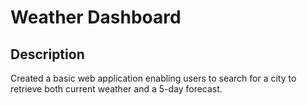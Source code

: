 # Weather Dashboard

## Description
Created a basic web application enabling users to search for a city to retrieve both current weather and a 5-day forecast.


